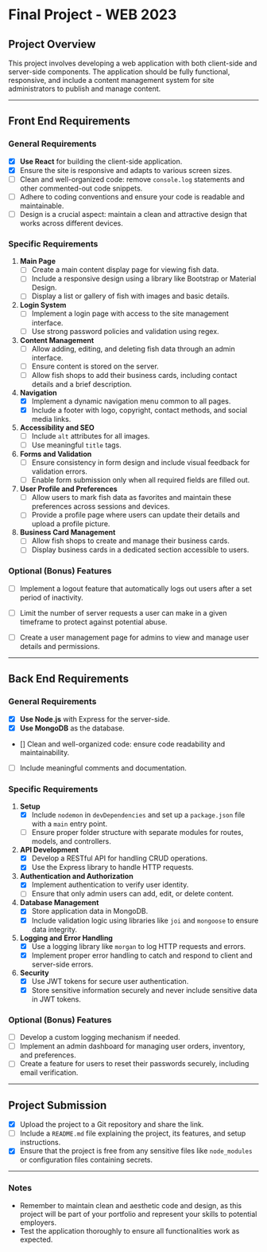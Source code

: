 # Final Project - WEB 2023

## Project Overview
This project involves developing a web application with both client-side and server-side components. The application should be fully functional, responsive, and include a content management system for site administrators to publish and manage content.

---

## Front End Requirements


### General Requirements
- [X] **Use React** for building the client-side application.
- [X] Ensure the site is responsive and adapts to various screen sizes.
- [ ] Clean and well-organized code: remove `console.log` statements and other commented-out code snippets.
- [ ] Adhere to coding conventions and ensure your code is readable and maintainable.
- [ ] Design is a crucial aspect: maintain a clean and attractive design that works across different devices.

### Specific Requirements
1. **Main Page**
   - [ ] Create a main content display page for viewing fish data.
   - [ ] Include a responsive design using a library like Bootstrap or Material Design.
   - [ ] Display a list or gallery of fish with images and basic details.

2. **Login System**
   - [ ] Implement a login page with access to the site management interface.
   - [ ] Use strong password policies and validation using regex.

3. **Content Management**
   - [ ] Allow adding, editing, and deleting fish data through an admin interface.
   - [ ] Ensure content is stored on the server.
   - [ ] Allow fish shops to add their business cards, including contact details and a brief description.

4. **Navigation**
   - [X] Implement a dynamic navigation menu common to all pages.
   - [X] Include a footer with logo, copyright, contact methods, and social media links.

5. **Accessibility and SEO**
   - [ ] Include `alt` attributes for all images.
   - [ ] Use meaningful `title` tags.

6. **Forms and Validation**
   - [ ] Ensure consistency in form design and include visual feedback for validation errors.
   - [ ] Enable form submission only when all required fields are filled out.

7. **User Profile and Preferences**
   - [ ] Allow users to mark fish data as favorites and maintain these preferences across sessions and devices.
   - [ ] Provide a profile page where users can update their details and upload a profile picture.

8. **Business Card Management**
   - [ ] Allow fish shops to create and manage their business cards.
   - [ ] Display business cards in a dedicated section accessible to users.

### Optional (Bonus) Features
- [ ] Implement a logout feature that automatically logs out users after a set period of inactivity.
- [ ] Limit the number of server requests a user can make in a given timeframe to protect against potential abuse.
- [ ] Create a user management page for admins to view and manage user details and permissions.


---


## Back End Requirements

### General Requirements
- [X] **Use Node.js** with Express for the server-side.
- [X] **Use MongoDB** as the database.
- [] Clean and well-organized code: ensure code readability and maintainability.
- [ ] Include meaningful comments and documentation.

### Specific Requirements
1. **Setup**
   - [X] Include `nodemon` in `devDependencies` and set up a `package.json` file with a `main` entry point.
   - [ ] Ensure proper folder structure with separate modules for routes, models, and controllers.

2. **API Development**
   - [X] Develop a RESTful API for handling CRUD operations.
   - [X] Use the Express library to handle HTTP requests.

3. **Authentication and Authorization**
   - [X] Implement authentication to verify user identity.
   - [ ] Ensure that only admin users can add, edit, or delete content.

4. **Database Management**
   - [X] Store application data in MongoDB.
   - [X] Include validation logic using libraries like `joi` and `mongoose` to ensure data integrity.

5. **Logging and Error Handling**
   - [X] Use a logging library like `morgan` to log HTTP requests and errors.
   - [X] Implement proper error handling to catch and respond to client and server-side errors.

6. **Security**
   - [X] Use JWT tokens for secure user authentication.
   - [X] Store sensitive information securely and never include sensitive data in JWT tokens.

### Optional (Bonus) Features
- [ ] Develop a custom logging mechanism if needed.
- [ ] Implement an admin dashboard for managing user orders, inventory, and preferences.
- [ ] Create a feature for users to reset their passwords securely, including email verification.

---

## Project Submission
- [X] Upload the project to a Git repository and share the link.
- [ ] Include a `README.md` file explaining the project, its features, and setup instructions.
- [X] Ensure that the project is free from any sensitive files like `node_modules` or configuration files containing secrets.

---

### Notes
- Remember to maintain clean and aesthetic code and design, as this project will be part of your portfolio and represent your skills to potential employers.
- Test the application thoroughly to ensure all functionalities work as expected.
